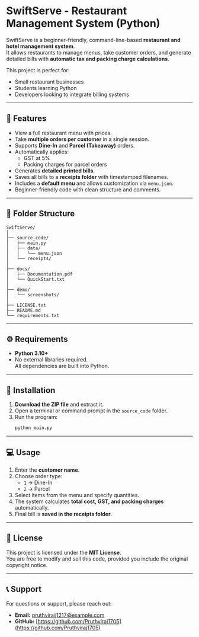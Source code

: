 
# SwiftServe - Restaurant Management System (Python)

SwiftServe is a beginner-friendly, command-line-based **restaurant and hotel management system**.  
It allows restaurants to manage menus, take customer orders, and generate detailed bills with **automatic tax and packing charge calculations**.

This project is perfect for:
- Small restaurant businesses
- Students learning Python
- Developers looking to integrate billing systems

---

## 🚀 Features
- View a full restaurant menu with prices.
- Take **multiple orders per customer** in a single session.
- Supports **Dine-In** and **Parcel (Takeaway)** orders.
- Automatically applies:
  - GST at 5%
  - Packing charges for parcel orders
- Generates **detailed printed bills**.
- Saves all bills to a **receipts folder** with timestamped filenames.
- Includes a **default menu** and allows customization via `menu.json`.
- Beginner-friendly code with clean structure and comments.

---

## 📂 Folder Structure
```
SwiftServe/
│
├── source_code/
│   ├── main.py
│   ├── data/
│   │   └── menu.json
│   └── receipts/
│
├── docs/
│   ├── Documentation.pdf
│   └── QuickStart.txt
│
├── demo/
│   └── screenshots/
│
├── LICENSE.txt
├── README.md
└── requirements.txt
```

---

## ⚙️ Requirements
- **Python 3.10+**
- No external libraries required.  
All dependencies are built into Python.

---

## 📝 Installation
1. **Download the ZIP file** and extract it.
2. Open a terminal or command prompt in the `source_code` folder.
3. Run the program:
   ```bash
   python main.py
   ```

---

## 💻 Usage
1. Enter the **customer name**.
2. Choose order type:
   - `1` → Dine-In
   - `2` → Parcel
3. Select items from the menu and specify quantities.
4. The system calculates **total cost, GST, and packing charges** automatically.
5. Final bill is **saved in the receipts folder**.

---

## 📜 License
This project is licensed under the **MIT License**.  
You are free to modify and sell this code, provided you include the original copyright notice.

---

## 📞 Support
For questions or support, please reach out:
- **Email:** pruthvirajj1217@example.com
- **GitHub:** [https://github.com/Pruthviraj1705](https://github.com/Pruthviraj1705)
